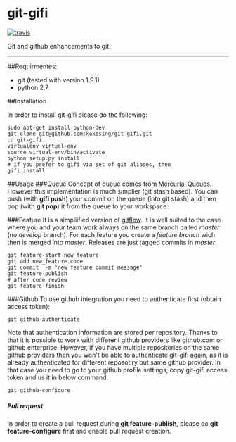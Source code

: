 # git-gifi

[![travis](https://api.travis-ci.org/kokosing/git-gifi.svg)](https://travis-ci.org/kokosing/git-gifi/)

Git and github enhancements to git.

***
##Requirmentes:

-  git (tested with version 1.9.1)
-  python 2.7

##Installation

In order to install git-gifi please do the following:

	sudo apt-get install python-dev
	git clone git@github.com:kokosing/git-gifi.git
	cd git-gifi
	virtualenv virtual-env
	source virtual-env/bin/activate
	python setup.py install
	# if you prefer to gifi via set of git aliases, then
	gifi install

##Usage
###Queue
Concept of queue comes from [Mercurial Queues](http://hgbook.red-bean.com/read/managing-change-with-mercurial-queues.html). However this implementation is much simplier (git stash based). You can push (with **gifi push**) your commit on the queue (into git stash) and then pop (with **git pop**) it from the queue to your workspace.

###Feature
It is a simpliified version of [gitflow](https://www.atlassian.com/git/tutorials/comparing-workflows/gitflow-workflow). It is well suited to the case where you and your team work always on the same branch called *master* (no *develop* branch). For each feature you create a *feature branch* wich then is merged into *master*. Releases are just tagged commits in *master*.

	git feature-start new_feature
	git add new_feature.code
	git commit  -m 'new feature commit message'
	git feature-publish
	# after code review
	git feature-finish

###Github
To use github integration you need to authenticate first (obtain access token):

	git github-authenticate
	
Note that authentication information are stored per repository. Thanks to that it is possible to work with different github providers like github.com or github enterprise. However, if you have multiple repositories on the same github providers then you won't be able to authenticate git-gifi again, as it is already authenticated for different reposotiry but same github provider. In that case you need to go to your github profile settings, copy git-gifi access token and us it in below command:

	git github-configure
	
##### Pull request
In order to create a pull request during **git feature-publish**, please do **git feature-configure** first and enable pull request creation.



